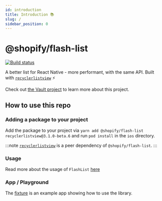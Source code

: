 ```yaml
---
id: introduction
title: Introduction 📚
slug: /
sidebar_position: 0
---
```


# @shopify/flash-list

[![Build status](https://badge.buildkite.com/33f17b0b03601f35f90c0a9534410876f8920559821bf4dafe.svg)](https://buildkite.com/shopify/flash-list)

A better list for React Native - more performant, with the same API. Built with [`recyclerlistview`](https://github.com/Flipkart/recyclerlistview) ⚡️

Check out [the Vault project](https://vault.shopify.io/projects/22845) to learn more about this project.

## How to use this repo

### Adding a package to your project

Add the package to your project via `yarn add @shopify/flash-list recyclerlistview@3.1.0-beta.6` and run `pod install` in the `ios` directory.

:::note
[`recyclerlistview`](https://github.com/Flipkart/recyclerlistview) is a peer dependency of `@shopify/flash-list`.
:::

### Usage

Read more about the usage of `FlashList` [here](/usage)

### App / Playground

The [fixture](https://github.com/Shopify/flash-list/tree/main/fixture) is an example app showing how to use the library.
